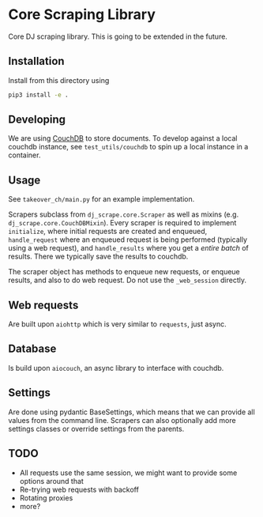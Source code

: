 # Core Scraping Library

Core DJ scraping library. This is going to be extended in the future.

## Installation
Install from this directory using
```bash
pip3 install -e .
```

## Developing
We are using [CouchDB](https://couchdb.apache.org/) to store documents.
To develop against a local couchdb instance, see `test_utils/couchdb` to spin up a local instance in a container.

## Usage
See `takeover_ch/main.py` for an example implementation.

Scrapers subclass from `dj_scrape.core.Scraper` as well as mixins (e.g. `dj_scrape.core.CouchDBMixin`).
Every scraper is required to implement `initialize`, where initial requests are created and enqueued, `handle_request` where an enqueued request is being performed (typically using a web request), and `handle_results` where you get a *entire batch* of results. There we typically save the results to couchdb.

The scraper object has methods to enqueue new requests, or enqueue results, and also to do web request. Do not use the `_web_session` directly.


## Web requests
Are built upon `aiohttp` which is very similar to `requests`, just async.


## Database
Is build upon `aiocouch`, an async library to interface with couchdb.


## Settings
Are done using pydantic BaseSettings, which means that we can provide all values from the command line. Scrapers can also optionally add more settings classes or override settings from the parents.


## TODO
- All requests use the same session, we might want to provide some options around that
- Re-trying web requests with backoff
- Rotating proxies
- more?
